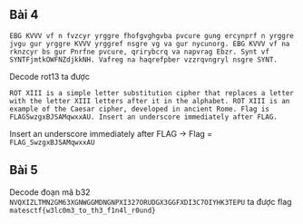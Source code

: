 ## Bài 4

`EBG KVVV vf n fvzcyr yrggre fhofgvghgvba pvcure gung ercynprf n yrggre jvgu gur yrggre KVVV yrggref nsgre vg va gur nycunorg. EBG KVVV vf na rknzcyr bs gur Pnrfne pvcure, qrirybcrq va napvrag Ebzr. Synt vf SYNTFjmtkOWFNZdjkkNH. Vafreg na haqrefpber vzzrqvngryl nsgre SYNT.`

Decode rot13 ta được

`ROT XIII is a simple letter substitution cipher that replaces a letter with the letter XIII letters after it in the alphabet. ROT XIII is an example of the Caesar cipher, developed in ancient Rome. Flag is FLAGSwzgxBJSAMqwxxAU. Insert an underscore immediately after FLAG.`

Insert an underscore immediately after FLAG -> Flag = `FLAG_SwzgxBJSAMqwxxAU`

## Bài 5

Decode đoạn mã b32 `NVQXIZLTMN2GM63XGNWGGMDNGNPXI327ORUDGX3GGFXDI3C7OIYHK3TEPU` ta được flag `matesctf{w3lc0m3_to_th3_f1n4l_r0und}`
